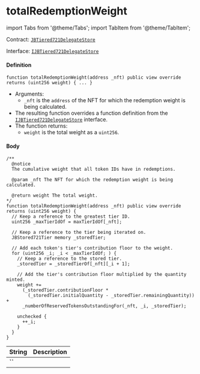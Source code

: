 # totalRedemptionWeight

import Tabs from '@theme/Tabs';
import TabItem from '@theme/TabItem';

Contract: [`JBTiered721DelegateStore`](/dev/api/contracts/or-delegates/jbtiered721delegatestore)

Interface: [`IJBTiered721DelegateStore`](/dev/api/interfaces/ijbtiered721delegatestore)

<Tabs>
<TabItem value="Step by step" label="Step by step">

#### Definition

```
function totalRedemptionWeight(address _nft) public view override returns (uint256 weight) { ... }
```

- Arguments:
  - `_nft` is the `address` of the NFT for which the redemption weight is being calculated.
- The resulting function overrides a function definition from the [`IJBTiered721DelegateStore`](/dev/api/interfaces/ijbtiered721delegatestore) interface.
- The function returns:
  - `weight` is the total weight as a `uint256`.

#### Body

</TabItem>

<TabItem value="Code" label="Code">

```
/**
  @notice
  The cumulative weight that all token IDs have in redemptions.

  @param _nft The NFT for which the redemption weight is being calculated.

  @return weight The total weight.
*/
function totalRedemptionWeight(address _nft) public view override returns (uint256 weight) {
  // Keep a reference to the greatest tier ID.
  uint256 _maxTierIdOf = maxTierIdOf[_nft];

  // Keep a reference to the tier being iterated on.
  JBStored721Tier memory _storedTier;

  // Add each token's tier's contribution floor to the weight.
  for (uint256 _i; _i < _maxTierIdOf; ) {
    // Keep a reference to the stored tier.
    _storedTier = _storedTierOf[_nft][_i + 1];

    // Add the tier's contribution floor multiplied by the quantity minted.
    weight +=
      (_storedTier.contributionFloor *
        (_storedTier.initialQuantity - _storedTier.remainingQuantity)) +
      _numberOfReservedTokensOutstandingFor(_nft, _i, _storedTier);

    unchecked {
      ++_i;
    }
  }
}
```

</TabItem>

<TabItem value="Errors" label="Errors">

|String|Description|
|-|-|
|**``**||

</TabItem>

<TabItem value="Bug bounty" label="Bug bounty">

</TabItem>
</Tabs>

